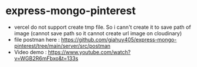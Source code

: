 # express-mongo-pinterest
- vercel do not support create tmp file. So i cann't create it to save path of image (cannot save path so it cannot create url image on cloudinary)
- file postman here : https://github.com/giahuy405/express-mongo-pinterest/tree/main/server/src/postman
- Video demo : https://www.youtube.com/watch?v=WGB2R6mFbxo&t=133s

